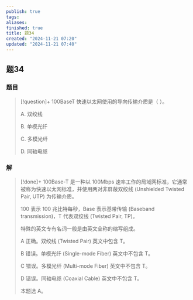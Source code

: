 ```yaml
---
publish: true
tags: 
aliases: 
finished: true
title: 题34
created: "2024-11-21 07:20"
updated: "2024-11-21 07:40"
---
```

## 题34
### 题目
> [!question]+
> 100BaseT 快速以太网使用的导向传输介质是（ ）。
> 
> A. 双绞线
> 
> B. 单模光纤
> 
> C. 多模光纤
> 
> D. 同轴电缆
### 解
> [!done]+
> 100Base-T 是一种以 100Mbps 速率工作的局域网标准，它通常被称为快速以太网标准，并使用两对非屏蔽双绞线 (Unshielded Twisted Pair, UTP) 为传输介质。
> 
> 100 表示 100 兆比特每秒，Base 表示基带传输 (Baseband transmission)，T 代表双绞线 (Twisted Pair, TP)。
> 
> 特殊的英文专有名词一般是由英文全称的缩写组成。
> 
> A 正确。双绞线 (Twisted Pair) 英文中包含 T。
> 
> B 错误。单模光纤 (Single-mode Fiber) 英文中不包含 T。
> 
> C 错误。多模光纤 (Multi-mode Fiber) 英文中不包含 T。
> 
> D 错误。同轴电缆 (Coaxial Cable) 英文中不包含 T。
> 
> 本题选 A。